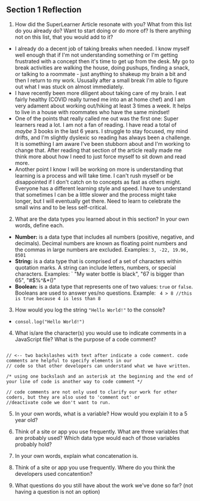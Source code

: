 ## Section 1 Reflection

1. How did the SuperLearner Article resonate with you? What from this list do you already do? Want to start doing or do more of? Is there anything not on this list, that you would add to it?
* I already do a decent job of taking breaks when needed. I know myself well enough that if I'm not understanding something or I'm getting frustrated with a concept then it's time to get up from the desk. My go to break activities are walking the house, doing pushups, finding a snack, or talking to a roommate - just anything to shakeup my brain a bit and then I return to my work. Ususally after a small break I'm able to figure out what I was stuck on almost immediately.  
* I have recently been more diligent about taking care of my brain. I eat fairly healthy (COVID really turned me into an at home chef) and I am very adament about working out/hiking at least 3 times a week. It helps to live in a house with roommates who have the same mindset!
* One of the points that really called me out was the first one: Super learners read a lot. I am not a fan of reading. I have read a total of *maybe* 3 books in the last 6 years. I struggle to stay focused, my mind drifts, and I'm slightly dyslexic so reading has always been a challenge. It is something I am aware I've been stubborn about and I'm working to change that. After reading that section of the article really made me think more about how I need to just force myself to sit down and read more. 
* Another point I know I will be working on more is understanding that learning is a process and will take time. I can't rush myself or be disappointed if I don't catch on to concepts as fast as others might. Everyone has a different learning style and speed. I have to understand that sometimes I can be a little slower and the process might take longer, but I will eventually get there. Need to learn to celebrate the small wins and to be less self-critical. 

2. What are the data types you learned about in this section? In your own words, define each.
* **Number:** is a data type that includes all numbers (positive, negative, and decimals). Decimal numbers are known as floating point numbers and the commas in large numbers are excluded. Examples: ` 3, -22, 19.96, 8501 `  
* **String:** is a data type that is comprised of a set of characters within quotation marks. A string can include letters, numbers, or special characters. Examples: ` "My water bottle is black", "67 is bigger than 65", "#$%^&*()"  
* **Boolean:** is a data type that represents one of two values: `true` or `false`. Booleans are used to answer yes/no questions. Example: ` 4 > 8 //this is true because 4 is less than 8`

3. How would you log the string `"Hello World!"` to the console?
* `consol.log("Hello World!")` 

4. What is/are the character(s) you would use to indicate comments in a JavaScript file? What is the purpose of a code comment?
``` 

// <-- two backslashes with text after indicate a code comment. code comments are helpful to specify elements in our 
// code so that other developers can understand what we have written. 

/* using one backslash and an asterisk at the beginning and the end of your line of code is another way to code comment */

// code comments are not only used to clarify our work for other coders, but they are also used to 'comment out' or 
//deactivate code we don't want to run. 

```

5. In your own words, what is a variable? How would you explain it to a 5 year old?

6. Think of a site or app you use frequently. What are three variables that are probably used? Which data type would each of those variables probably hold?

7. In your own words, explain what concatenation is.

8. Think of a site or app you use frequently. Where do you think the developers used concatention?

9. What questions do you still have about the work we've done so far? (not having a question is not an option)
